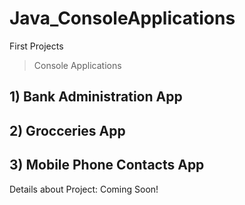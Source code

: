 # Java_ConsoleApplications
First Projects
> Console Applications
## 1) Bank Administration App
## 2) Grocceries App
## 3) Mobile Phone Contacts App
Details about Project:
Coming Soon!
